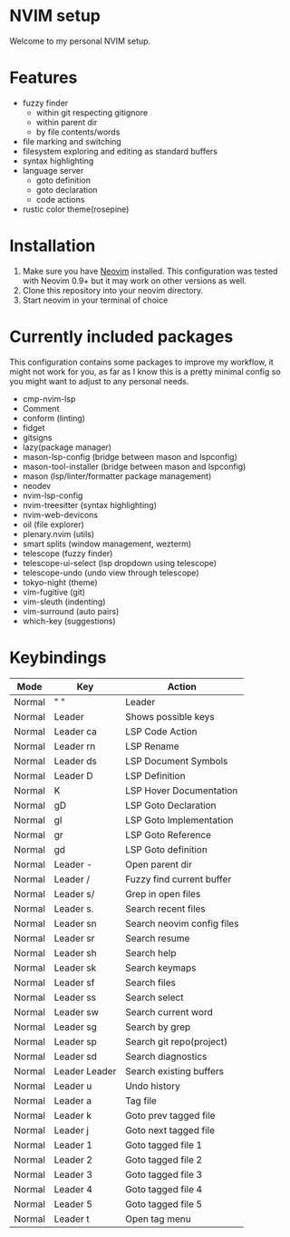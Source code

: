 # NVIM setup
Welcome to my personal NVIM setup.

# Features
- fuzzy finder
    - within git respecting gitignore
    - within parent dir
    - by file contents/words
- file marking and switching
- filesystem exploring and editing as standard buffers
- syntax highlighting
- language server
    - goto definition
    - goto declaration
    - code actions
- rustic color theme(rosepine)

# Installation
1. Make sure you have [Neovim](https://neovim.io/) installed. This configuration was tested with Neovim 0.9+ but it may work on other versions as well.
2. Clone this repository into your neovim directory.
3. Start neovim in your terminal of choice

# Currently included packages
This configuration contains some packages to improve my workflow, it might not work for you, as far as I know this is a 
pretty minimal config so you might want to adjust to any personal needs.
- cmp-nvim-lsp
- Comment
- conform (linting)
- fidget
- gitsigns
- lazy(package manager)
- mason-lsp-config (bridge between mason and lspconfig)
- mason-tool-installer (bridge between mason and lspconfig)
- mason (lsp/linter/formatter package management)
- neodev
- nvim-lsp-config
- nvim-treesitter (syntax highlighting)
- nvim-web-devicons
- oil (file explorer)
- plenary.nvim (utils)
- smart splits (window management, wezterm)
- telescope (fuzzy finder)
- telescope-ui-select (lsp dropdown using telescope)
- telescope-undo (undo view through telescope)
- tokyo-night (theme)
- vim-fugitive (git)
- vim-sleuth (indenting)
- vim-surround (auto pairs)
- which-key (suggestions)

# Keybindings

| Mode | Key | Action  |
|--|--|--|
| Normal | " " | Leader |
| Normal | Leader | Shows possible keys |
| Normal | Leader ca | LSP Code Action |
| Normal | Leader rn | LSP Rename |
| Normal | Leader ds | LSP Document Symbols |
| Normal | Leader D | LSP Definition |
| Normal | K | LSP Hover Documentation |
| Normal | gD | LSP Goto Declaration |
| Normal | gI | LSP Goto Implementation |
| Normal | gr | LSP Goto Reference |
| Normal | gd | LSP Goto definition |
| Normal | Leader - | Open parent dir |
| Normal | Leader / | Fuzzy find current buffer |
| Normal | Leader s/ | Grep in open files |
| Normal | Leader s. | Search recent files |
| Normal | Leader sn | Search neovim config files |
| Normal | Leader sr | Search resume |
| Normal | Leader sh | Search help |
| Normal | Leader sk | Search keymaps |
| Normal | Leader sf | Search files |
| Normal | Leader ss | Search select |
| Normal | Leader sw | Search current word |
| Normal | Leader sg | Search by grep |
| Normal | Leader sp | Search git repo(project) |
| Normal | Leader sd | Search diagnostics |
| Normal | Leader Leader | Search existing buffers |
| Normal | Leader u | Undo history |
| Normal | Leader a | Tag file |
| Normal | Leader k | Goto prev tagged file |
| Normal | Leader j | Goto next tagged file |
| Normal | Leader 1 | Goto tagged file 1 | 
| Normal | Leader 2 | Goto tagged file 2 |
| Normal | Leader 3 | Goto tagged file 3 | 
| Normal | Leader 4 | Goto tagged file 4 | 
| Normal | Leader 5 | Goto tagged file 5 |
| Normal | Leader t | Open tag menu |
